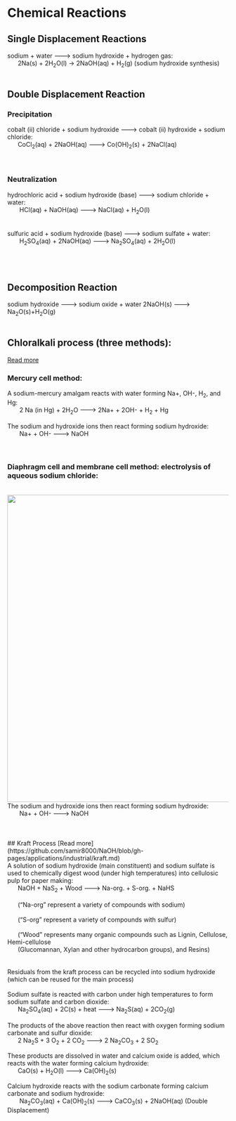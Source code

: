 # Chemical Reactions

## Single Displacement Reactions
sodium + water ---> sodium hydroxide + hydrogen gas:<br>
&nbsp;&nbsp;&nbsp;&nbsp;&nbsp;&nbsp;2Na(s) + 2H<sub>2</sub>O(l) → 2NaOH(aq) + H<sub>2</sub>(g) (sodium hydroxide synthesis)
<br><br>
## Double Displacement Reaction
### Precipitation
cobalt (ii) chloride + sodium hydroxide ---> cobalt (ii) hydroxide + sodium chloride:<br>
&nbsp;&nbsp;&nbsp;&nbsp;&nbsp;&nbsp;CoCl<sub>2</sub>(aq) + 2NaOH(aq) ---> Co(OH)<sub>2</sub>(s) + 2NaCl(aq)<br>
<br>
<br>
### Neutralization 
hydrochloric acid + sodium hydroxide (base) ---> sodium chloride + water:<br>
&nbsp;&nbsp;&nbsp;&nbsp;&nbsp;&nbsp; HCl(aq) + NaOH(aq) ---> NaCl(aq) + H<sub>2</sub>O(l)<br>
<br>
<br>
sulfuric acid + sodium hydroxide (base) ---> sodium sulfate + water:<br>
&nbsp;&nbsp;&nbsp;&nbsp;&nbsp;&nbsp; H<sub>2</sub>SO<sub>4</sub>(aq) + 2NaOH(aq) ---> Na<sub>2</sub>SO<sub>4</sub>(aq) + 2H<sub>2</sub>O(l)<br><br>
<br><br>
## Decomposition Reaction
sodium hydroxide ---> sodium oxide + water
2NaOH(s) ---> Na<sub>2</sub>O(s)+H<sub>2</sub>O(g)
<br>
<br>
## Chloralkali process (three methods):<br>
[Read more](https://github.com/samir8000/NaOH/blob/gh-pages/applications/industrial/chloralkali.md)
### Mercury cell method: 
A sodium-mercury amalgam reacts with water forming Na+, OH-, H<sub>2</sub>, and Hg:<br>
&nbsp;&nbsp;&nbsp;&nbsp;&nbsp;&nbsp; 2 Na (in Hg) + 2H<sub>2</sub>O ---> 2Na+ + 2OH- + H<sub>2</sub> + Hg<br>
<br>The sodium and hydroxide ions then react forming sodium hydroxide:<br>
&nbsp;&nbsp;&nbsp;&nbsp;&nbsp;&nbsp; Na+ + OH- ---> NaOH<br><br>
<br>
### Diaphragm cell and membrane cell method: electrolysis of aqueous sodium chloride:
<br>
<img src="https://samir8000.github.io/NaOH/images/electrolysis.png" width="700"/>
<br>The sodium and hydroxide ions then react forming sodium hydroxide:<br>
&nbsp;&nbsp;&nbsp;&nbsp;&nbsp;&nbsp; Na+ + OH- ---> NaOH<br><br>
<br>
<br>
## Kraft Process
[Read more](https://github.com/samir8000/NaOH/blob/gh-pages/applications/industrial/kraft.md)<br>
A solution of sodium hydroxide (main constituent) and sodium sulfate is used to chemically digest wood (under high temperatures) into cellulosic pulp for paper making:<br>
&nbsp;&nbsp;&nbsp;&nbsp;&nbsp;&nbsp;NaOH + NaS<sub>2</sub> + Wood ---> Na-org. + S-org. + NaHS
<br><br>
&nbsp;&nbsp;&nbsp;&nbsp;&nbsp;&nbsp;(“Na-org” represent a variety of compounds with sodium)
<br><br>
&nbsp;&nbsp;&nbsp;&nbsp;&nbsp;&nbsp;(“S-org” represent a variety of compounds with sulfur)
<br><br>
&nbsp;&nbsp;&nbsp;&nbsp;&nbsp;&nbsp;(“Wood” represents many organic compounds such as Lignin, Cellulose, Hemi-cellulose<br> 
&nbsp;&nbsp;&nbsp;&nbsp;&nbsp;&nbsp;(Glucomannan, Xylan and other hydrocarbon groups), and Resins)
<br><br><br>
Residuals from the kraft process can be recycled into sodium hydroxide (which can be reused for the main process)<br>
<br>
Sodium sulfate is reacted with carbon under high temperatures to form sodium sulfate and carbon dioxide:<br>
&nbsp;&nbsp;&nbsp;&nbsp;&nbsp;&nbsp;Na<sub>2</sub>SO<sub>4</sub>(aq) + 2C(s) + heat ---> Na<sub>2</sub>S(aq) + 2CO<sub>2</sub>(g)<br>
<br>	
The products of the above reaction then react with oxygen forming sodium carbonate and sulfur 
dioxide:<br>
&nbsp;&nbsp;&nbsp;&nbsp;&nbsp;&nbsp;2 Na<sub>2</sub>S + 3 O<sub>2</sub> + 2 CO<sub>2</sub> ---> 2 Na<sub>2</sub>CO<sub>3</sub> + 2 SO<sub>2</sub><br>
	
These products are dissolved in water and calcium oxide is added, which reacts with the water 
forming calcium hydroxide:<br>
&nbsp;&nbsp;&nbsp;&nbsp;&nbsp;&nbsp;CaO(s) + H<sub>2</sub>O(l) ---> Ca(OH)<sub>2</sub>(s)<br>

Calcium hydroxide reacts with the sodium carbonate forming calcium carbonate and sodium 
hydroxide:<br>
&nbsp;&nbsp;&nbsp;&nbsp;&nbsp;&nbsp; Na<sub>2</sub>CO<sub>3</sub>(aq) + Ca(OH)<sub>2</sub>(s) ---> CaCO<sub>3</sub>(s) + 2NaOH(aq) (Double Displacement)


